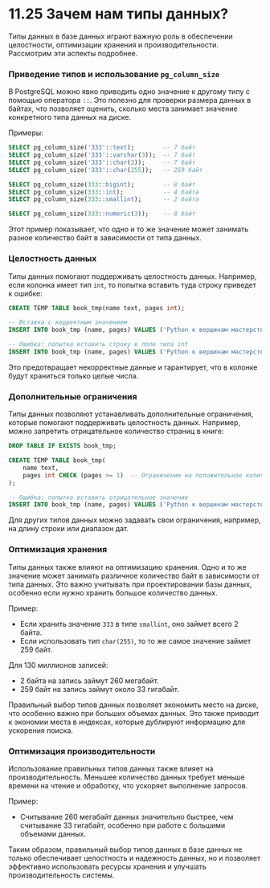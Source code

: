 # 11.25 Зачем нам типы данных?

Типы данных в базе данных играют важную роль в обеспечении целостности, оптимизации хранения и производительности. Рассмотрим эти аспекты подробнее.

### Приведение типов и использование `pg_column_size`

В PostgreSQL можно явно приводить одно значение к другому типу с помощью оператора `::`. Это полезно для проверки размера данных в байтах, что позволяет оценить, сколько места занимает значение конкретного типа данных на диске.

Примеры:

```sql
SELECT pg_column_size('333'::text);        -- 7 байт
SELECT pg_column_size('333'::varchar(3));  -- 7 байт
SELECT pg_column_size('333'::char(3));     -- 7 байт
SELECT pg_column_size('333'::char(255));   -- 259 байт

SELECT pg_column_size(333::bigint);        -- 8 байт
SELECT pg_column_size(333::int);           -- 4 байта
SELECT pg_column_size(333::smallint);      -- 2 байта

SELECT pg_column_size(333::numeric(3));    -- 8 байт
```

Этот пример показывает, что одно и то же значение может занимать разное количество байт в зависимости от типа данных.

### Целостность данных

Типы данных помогают поддерживать целостность данных. Например, если колонка имеет тип `int`, то попытка вставить туда строку приведет к ошибке:

```sql
CREATE TEMP TABLE book_tmp(name text, pages int);

-- Вставка с корректным значением
INSERT INTO book_tmp (name, pages) VALUES ('Python к вершинам мастерства', 898);

-- Ошибка: попытка вставить строку в поле типа int
INSERT INTO book_tmp (name, pages) VALUES ('Python к вершинам мастерства', 'тыща');
```

Это предотвращает некорректные данные и гарантирует, что в колонке будут храниться только целые числа.

### Дополнительные ограничения

Типы данных позволяют устанавливать дополнительные ограничения, которые помогают поддерживать целостность данных. Например, можно запретить отрицательное количество страниц в книге:

```sql
DROP TABLE IF EXISTS book_tmp;

CREATE TEMP TABLE book_tmp(
    name text,
    pages int CHECK (pages >= 1)  -- Ограничение на положительное количество страниц
);

-- Ошибка: попытка вставить отрицательное значение
INSERT INTO book_tmp (name, pages) VALUES ('Python к вершинам мастерства', -898);
```

Для других типов данных можно задавать свои ограничения, например, на длину строки или диапазон дат.

### Оптимизация хранения

Типы данных также влияют на оптимизацию хранения. Одно и то же значение может занимать различное количество байт в зависимости от типа данных. Это важно учитывать при проектировании базы данных, особенно если нужно хранить большое количество данных.

Пример:

- Если хранить значение `333` в типе `smallint`, оно займет всего 2 байта.
- Если использовать тип `char(255)`, то то же самое значение займет 259 байт.

Для 130 миллионов записей:

- 2 байта на запись займут 260 мегабайт.
- 259 байт на запись займут около 33 гигабайт.

Правильный выбор типов данных позволяет экономить место на диске, что особенно важно при больших объемах данных. Это также приводит к экономии места в индексах, которые дублируют информацию для ускорения поиска.

### Оптимизация производительности

Использование правильных типов данных также влияет на производительность. Меньшее количество данных требует меньше времени на чтение и обработку, что ускоряет выполнение запросов.

Пример:

- Считывание 260 мегабайт данных значительно быстрее, чем считывание 33 гигабайт, особенно при работе с большими объемами данных.

Таким образом, правильный выбор типов данных в базе данных не только обеспечивает целостность и надежность данных, но и позволяет эффективно использовать ресурсы хранения и улучшать производительность системы.